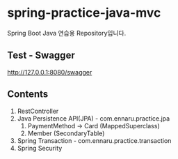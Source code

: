 # spring-practice-java-mvc
Spring Boot Java 연습용 Repository입니다.

## Test - Swagger
http://127.0.0.1:8080/swagger

## Contents
1. RestController
1. Java Persistence API(JPA) - com.ennaru.practice.jpa
   1. PaymentMethod -> Card (MappedSuperclass)
   1. Member (SecondaryTable)
1. Spring Transaction - com.ennaru.practice.transaction
1. Spring Security